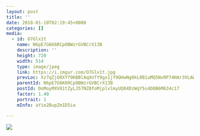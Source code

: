 ```yaml
---
layout: post
title: '' 
date: 2018-01-10T02:19:45+0000 
categories: [] 
media:
  - id: O7Glx1t
    name: N6pE7G6K6RCp0BWzrGVBCrX13B
    description: ''   
    height: 720
    width: 514
    type: image/jpeg
    link: https://i.imgur.com/O7Glx1t.jpg
    prevLoc: Xz7qZjO8XYT9KBBlAqXnTY9gx1jY9OHwNg0kL0B1uMQ5NvRP74HAr3VLAWAvILn2mlOQzyIRo7A4P193U3OrYR321GF8roKMBZZ6uvymykBVW1FYlRLY8719TAzZ3D00R7TR6YzpjkBYsYQp7AZ366fjOnRj6p2jCYq2lQLkVETNPER14NX3T5LXonEVGMUmPXwpOExQfYgvvvDQ4DTmwXzwg764I5D00Z4KBYhrPE1VnLNGIOK6x3vAwQTpXN14W0n
    parentId: N6pE7G6K6RCp0BWzrGVBCrX13B
    postId: DoMoyMXV81tZyLJ57NZ0foMjplxlmyUQ04DzWqY5s4D0B6M634c17
    factor: 1.40
    portrait: 1
    mInfo: aYie2BupZm1D5ia

---
```





[//]: #media:  
<a href="https://i.imgur.com/O7Glx1t.jpg"><img class="postImage" src="https://i.imgur.com/O7Glx1th.jpg" />  
</a>   
